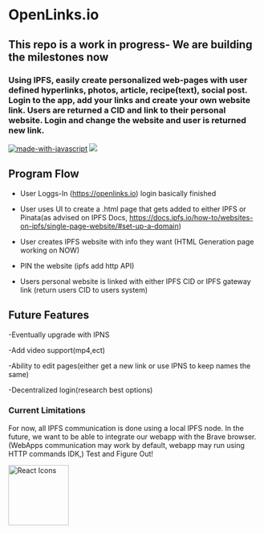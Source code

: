 # OpenLinks.io

## This repo is a work in progress- We are building the milestones now

### Using IPFS, easily create personalized web-pages with user defined hyperlinks, photos, article, recipe(text), social post. Login to the app, add your links and create your own website link. Users are returned a CID and link to their personal website. Login and change the website and user is returned new link.

[![made-with-javascript](https://img.shields.io/badge/Made%20with-JavaScript-1f425f.svg)](https://www.javascript.com)
[![](https://img.shields.io/badge/project-IPFS-blue.svg?style=flat-square)](https://ipfs.io/)
 
## Program Flow

- User Loggs-In (https://openlinks.io) login basically finished

- User uses UI to create a .html page that gets added to either IPFS or Pinata(as advised on IPFS Docs, https://docs.ipfs.io/how-to/websites-on-ipfs/single-page-website/#set-up-a-domain)

- User creates IPFS website with info they want (HTML Generation page working on NOW)
  
- PIN the website (ipfs add http API)

- Users personal website is linked with either IPFS CID or IPFS gateway link (return users CID to users system) 

## Future Features

-Eventually upgrade with IPNS

-Add video support(mp4,ect)

-Ability to edit pages(either get a new link or use IPNS to keep names the same)

-Decentralized login(research best options)

### Current Limitations

For now, all IPFS communication is done using a local IPFS node. In the future, we want to be able to integrate our webapp with the Brave browser. (WebApps communication may work by default, webapp may run using HTTP commands IDK,) Test and Figure Out!


<img src="https://rawgit.com/gorangajic/react-icons/master/react-icons.svg" width="120" alt="React Icons">

